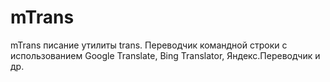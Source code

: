 # mTrans
mTrans писание утилиты trans. Переводчик командной строки с использованием  Google Translate, Bing Translator, Яндекс.Переводчик и др.
